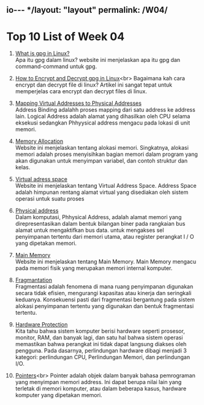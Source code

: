 io---
*/layout: "layout"
permalink: /W04/
---

# Top 10 List of Week 04

1. [What is gpg in Linux?](https://www.tutorialspoint.com/unix_commands/gpg.html)<br>
Apa itu gpg dalam linux? website ini menjelaskan apa itu gpg dan command-command untuk gpg.

2. [How to Encrypt and Decrypt gpg in Linux](https://www.howtogeek.com/427982/how-to-encrypt-and-decrypt-files-with-gpg-on-linux/#:~:text=GnuPrivacy%20Guard%20(GPG)%20allows%20you,Pretty%20Good%20Privacy%20(PGP).)<br>
Bagaimana kah cara encrypt dan decrypt file di linux? Artikel ini sangat tepat untuk memperjelas cara encrypt dan decrypt files di linux.

3. [Mapping Virtual Addresses to Physical Addresses](https://www.geeksforgeeks.org/mapping-virtual-addresses-to-physical-addresses/)<br>
Address Binding adalahh proses mapping dari satu address ke address lain. Logical Address adalah alamat yang dihasilkan oleh CPU selama eksekusi sedangkan Phhyysical address mengacu pada lokasi di unit memori.

4. [Memory Allocation](https://www.cs.uah.edu/~rcoleman/Common/C_Reference/MemoryAlloc.html/)<br>
Website ini menjelaskan tentang alokasi memori. Singkatnya, alokasi memori adalah proses menyisihkan bagian memori dalam program yang akan digunakan untuk menyimpan variabel,
dan contoh struktur dan kelas. 

5. [Virtual adress space](https://en.wikipedia.org/wiki/Virtual_addre+ss_space)<br>
Website ini menjelaskan tentang Virtual Address Space. Address Space adalah himpunan rentang alamat virtual yang disediakan oleh sistem operasi untuk suatu proses 

6. [Physical address](https://www.techopedia.com/definition/13036/physical-address)<br>
Dalam komputasi, Phhysical Address, adalah alamat memori yang direpresentasikan dalam bentuk bilangan biner pada rangkaian bus alamat untuk mengaktifkan bus data.
untuk mengakses sel penyimpanan tertentu dari memori utama, atau register perangkat I / O yang dipetakan memori.

7. [Main Memory](https://www.cs.uic.edu/~jbell/CourseNotes/OperatingSystems/8_MainMemory.html)<br>
Website ini menjelaskan tentang Main Memory. Main Memory mengacu pada memori fisik yang merupakan memori internal komputer. 

8. [Fragmantation](https://www.webopedia.com/TERM/F/fragmentation.html)<br>
Fragmentasi adalah fenomena di mana ruang penyimpanan digunakan secara tidak efisien, mengurangi kapasitas atau kinerja dan seringkali keduanya.
Konsekuensi pasti dari fragmentasi bergantung pada sistem alokasi penyimpanan tertentu yang digunakan dan bentuk fragmentasi tertentu. 

9. [Hardware Protection](https://www.geeksforgeeks.org/hardware-protection-and-type-of-hardware-protection/)<br>
Kita tahu bahwa sistem komputer berisi hardware seperti prosesor, monitor, RAM, dan banyak lagi, dan satu hal bahwa sistem operasi memastikan bahwa perangkat ini tidak dapat langsung diakses oleh pengguna. Pada dasarnya, perlindungan hardware dibagi menjadi 3 kategori: perlindungan CPU, Perlindungan Memori, dan perlindungan I/O. 

10. [Pointers](https://en.wikipedia.org/wiki/Pointer_(computer_programming))<br>
Pointer adalah objek dalam banyak bahasa pemrograman yang menyimpan memori address. Ini dapat berupa nilai lain yang terletak di memori komputer, atau dalam beberapa kasus, hardware komputer yang dipetakan memori. 
